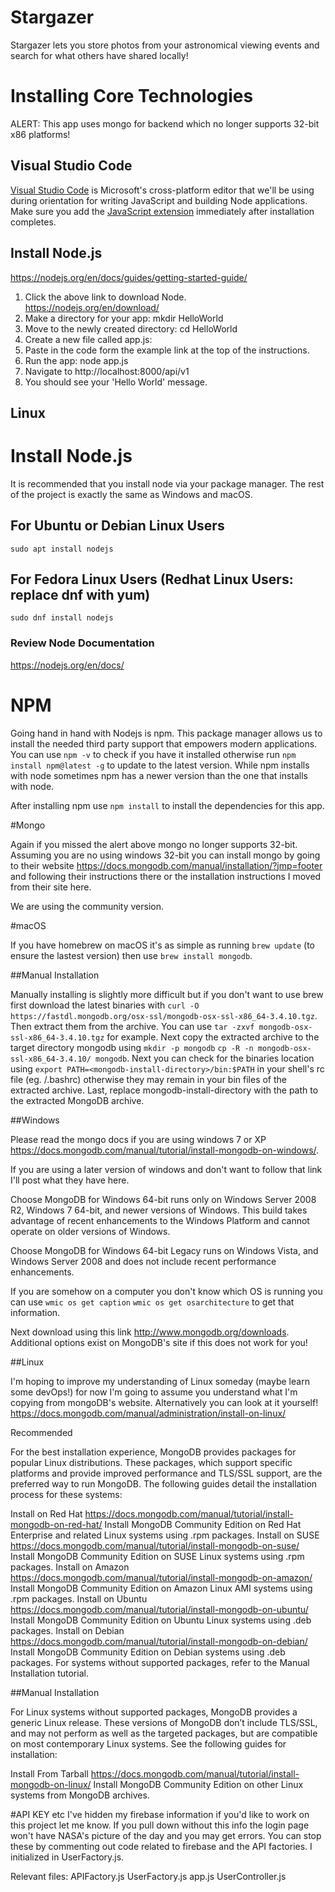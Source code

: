 # Stargazer

Stargazer lets you store photos from your astronomical viewing events and search for what others have shared locally!

# Installing Core Technologies

ALERT: This app uses mongo for backend which no longer supports 32-bit x86 platforms!

## Visual Studio Code

[Visual Studio Code](https://code.visualstudio.com/download) is Microsoft's cross-platform editor that we'll be using during orientation for writing JavaScript and building Node applications. Make sure you add the [JavaScript extension](https://code.visualstudio.com/Docs/languages/javascript) immediately after installation completes.

## Install Node.js

https://nodejs.org/en/docs/guides/getting-started-guide/

  1. Click the above link to download Node.  
  https://nodejs.org/en/download/
  2. Make a directory for your app: mkdir HelloWorld
  3. Move to the newly created directory: cd HelloWorld
  4. Create a new file called app.js: 
  5. Paste in the code form the example link at the top of the instructions.
  6. Run the app: node app.js
  7. Navigate to http://localhost:8000/api/v1
  8. You should see your 'Hello World' message.

## Linux

# Install Node.js
  It is recommended that you install node via your package manager. The rest of the project is exactly the same as Windows and macOS.
  ## For Ubuntu or Debian Linux Users

```
sudo apt install nodejs
```
## For Fedora Linux Users (Redhat Linux Users: replace dnf with yum)

```
sudo dnf install nodejs
```

### Review Node Documentation

https://nodejs.org/en/docs/
# NPM

Going hand in hand with Nodejs is npm. This package manager allows us to install the needed third party support that empowers modern applications. You can use ```npm -v``` to check if you have it installed otherwise run ```npm install npm@latest -g``` to update to the latest version. While npm installs with node sometimes npm has a newer version than the one that installs with node.

After installing npm use ```npm install``` to install the dependencies for this app.

#Mongo

Again if you missed the alert above mongo no longer supports 32-bit. Assuming you are no using windows 32-bit you can install mongo by going to their website https://docs.mongodb.com/manual/installation/?jmp=footer and following their instructions there or the installation instructions I moved from their site here.

We are using the community version. 

#macOS

If you have homebrew on macOS it's as simple as running ```brew update``` (to ensure the lastest version) then use ```brew install mongodb```.

##Manual Installation

Manually installing is slightly more difficult but if you don't want to use brew first download the latest binaries with ```curl -O https://fastdl.mongodb.org/osx-ssl/mongodb-osx-ssl-x86_64-3.4.10.tgz```. 
Then extract them from the archive. You can use ```tar -zxvf mongodb-osx-ssl-x86_64-3.4.10.tgz``` for example.
Next copy the extracted archive to the target directory mongodb using ```mkdir -p mongodb```
```cp -R -n mongodb-osx-ssl-x86_64-3.4.10/ mongodb```.
Next you can check for the binaries location using ```export PATH=<mongodb-install-directory>/bin:$PATH``` in your shell's rc file (eg. /.bashrc) otherwise they may remain in your bin files of the extracted archive. 
Last, replace mongodb-install-directory with the path to the extracted MongoDB archive.

##Windows

Please read the mongo docs if you are using windows 7 or XP https://docs.mongodb.com/manual/tutorial/install-mongodb-on-windows/.

If you are using a later version of windows and don't want to follow that link I'll post what they have here. 

Choose MongoDB for Windows 64-bit runs only on Windows Server 2008 R2, Windows 7 64-bit, and newer versions of Windows. This build takes advantage of recent enhancements to the Windows Platform and cannot operate on older versions of Windows.

Choose MongoDB for Windows 64-bit Legacy runs on Windows Vista, and Windows Server 2008 and does not include recent performance enhancements.

If you are somehow on a computer you don't know which OS is running you can use ```wmic os get caption```
```wmic os get osarchitecture``` to get that information.

Next download using this link http://www.mongodb.org/downloads. Additional options exist on MongoDB's site if this does not work for you!

##Linux

I'm hoping to improve my understanding of Linux someday (maybe learn some devOps!) for now I'm going to assume you understand what I'm copying from mongoDB's website. Alternatively you can look at it yourself!
https://docs.mongodb.com/manual/administration/install-on-linux/

Recommended

For the best installation experience, MongoDB provides packages for popular Linux distributions. These packages, which support specific platforms and provide improved performance and TLS/SSL support, are the preferred way to run MongoDB. The following guides detail the installation process for these systems:

Install on Red Hat https://docs.mongodb.com/manual/tutorial/install-mongodb-on-red-hat/
Install MongoDB Community Edition on Red Hat Enterprise and related Linux systems using .rpm packages.
Install on SUSE https://docs.mongodb.com/manual/tutorial/install-mongodb-on-suse/
Install MongoDB Community Edition on SUSE Linux systems using .rpm packages.
Install on Amazon https://docs.mongodb.com/manual/tutorial/install-mongodb-on-amazon/
Install MongoDB Community Edition on Amazon Linux AMI systems using .rpm packages.
Install on Ubuntu https://docs.mongodb.com/manual/tutorial/install-mongodb-on-ubuntu/
Install MongoDB Community Edition on Ubuntu Linux systems using .deb packages.
Install on Debian https://docs.mongodb.com/manual/tutorial/install-mongodb-on-debian/
Install MongoDB Community Edition on Debian systems using .deb packages.
For systems without supported packages, refer to the Manual Installation tutorial.

##Manual Installation

For Linux systems without supported packages, MongoDB provides a generic Linux release. These versions of MongoDB don’t include TLS/SSL, and may not perform as well as the targeted packages, but are compatible on most contemporary Linux systems. See the following guides for installation:

Install From Tarball https://docs.mongodb.com/manual/tutorial/install-mongodb-on-linux/
Install MongoDB Community Edition on other Linux systems from MongoDB archives.

#API KEY etc
I've hidden my firebase information if you'd like to work on this project let me know. If you pull down without this info the login page won't have NASA's picture of the day and you may get errors. You can stop these by commenting out code related to firebase and the API factories. I initialized in UserFactory.js.

Relevant files:
APIFactory.js
UserFactory.js
app.js
UserController.js